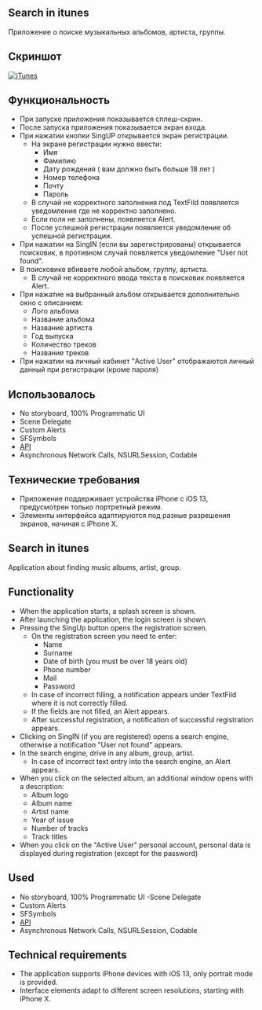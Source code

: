 
## **Search in itunes**
Приложение о поиске музыкальных альбомов, артиста, группы.
## **Скриншот**
<a href="https://ibb.co/rdQBb3P"><img src="https://i.ibb.co/3RTxfvX/iTunes.png" alt="iTunes" border="0"></a>
## **Функциональность**
- При запуске приложения показывается сплеш-скрин.
- После запуска приложения показывается экран входа.
- При нажатии кнопки SingUP открывается экран регистрации.
  - На экране регистрации нужно ввести:
    - Имя
    - Фамилию
    - Дату рождения ( вам должно быть больше 18 лет )
    - Номер телефона
    - Почту
    - Пароль
  - В случай не корректного заполнения под TextFild появляется уведомление где не корректно заполнено.
  - Если поля не заполнены, появляется Alert.
  - После успешной регистрации появляется уведомление об успешной регистрации.
- При нажатии на SingIN (если вы зарегистрированы) открывается поисковик, в противном случай появляется уведомление "User not found".
- В поисковике вбиваете любой альбом, группу, артиста.
  - В случай не корректного ввода текста в поисковик появляется Alert.
- При нажатие на выбранный альбом открывается дополнительно окно с описанием:
  - Лого альбома
  - Название альбома 
  - Название артиста
  - Год выпуска
  - Количество треков
  - Название треков
- При нажатии на личный кабинет "Active User" отображаются личный данный при регистрации (кроме пароля) 

## **Использовалось**
- No storyboard, 100% Programmatic UI
- Scene Delegate
- Custom Alerts
- SFSymbols
- [API](https://performance-partners.apple.com/search-api)
- Asynchronous Network Calls, NSURLSession, Codable

## **Технические требования**

- Приложение поддерживает устройства iPhone с iOS 13, предусмотрен только портретный режим.
- Элементы интерфейса адаптируются под разные разрешения экранов, начиная с iPhone X.


## **Search in itunes**
Application about finding music albums, artist, group.

## **Functionality**
- When the application starts, a splash screen is shown.
- After launching the application, the login screen is shown.
- Pressing the SingUp button opens the registration screen.
   - On the registration screen you need to enter:
     - Name
     - Surname
     - Date of birth (you must be over 18 years old)
     - Phone number
     - Mail
     - Password
   - In case of incorrect filling, a notification appears under TextFild where it is not correctly filled.
   - If the fields are not filled, an Alert appears.
   - After successful registration, a notification of successful registration appears.
- Clicking on SingIN (if you are registered) opens a search engine, otherwise a notification "User not found" appears.
- In the search engine, drive in any album, group, artist.
  - In case of incorrect text entry into the search engine, an Alert appears.
- When you click on the selected album, an additional window opens with a description:
   - Album logo
   - Album name
   - Artist name
   - Year of issue
   - Number of tracks
   - Track titles
- When you click on the "Active User" personal account, personal data is displayed during registration (except for the password)

## **Used**
- No storyboard, 100% Programmatic UI
-Scene Delegate
- Custom Alerts
- SFSymbols
- [API](https://performance-partners.apple.com/search-api)
- Asynchronous Network Calls, NSURLSession, Codable

## **Technical requirements**

- The application supports iPhone devices with iOS 13, only portrait mode is provided.
- Interface elements adapt to different screen resolutions, starting with iPhone X.
